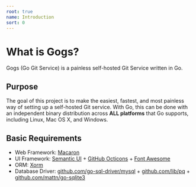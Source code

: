 ```yaml
---
root: true
name: Introduction
sort: 0
---
```


# What is Gogs?

Gogs (Go Git Service) is a painless self-hosted Git Service written in Go.

## Purpose

The goal of this project is to make the easiest, fastest, and most painless way of setting up a self-hosted Git service. With Go, this can be done with an independent binary distribution across **ALL platforms** that Go supports, including Linux, Mac OS X, and Windows.

## Basic Requirements

- Web Framework: [Macaron](https://github.com/Unknwon/macaron)
- UI Framework: [Semantic UI](http://semantic-ui.com/) + [GitHub Octicons](https://octicons.github.com/) + [Font Awesome](http://fontawesome.io/)
- ORM: [Xorm](https://github.com/go-xorm/xorm)
- Database Driver: [github.com/go-sql-driver/mysql](https://github.com/go-sql-driver/mysql) + [github.com/lib/pq](https://github.com/lib/pq) + [github.com/mattn/go-sqlite3](https://github.com/mattn/go-sqlite3)

